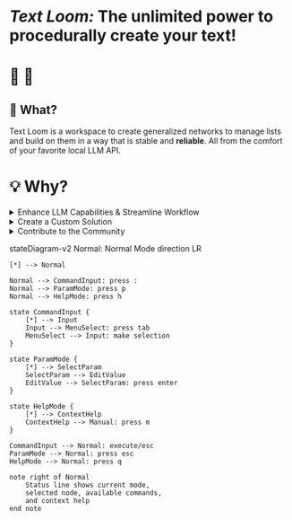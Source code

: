 # ***Text Loom:*** **The unlimited power to procedurally create your text!**


 # :thread: :pencil:


## :speech_balloon: What? 
Text Loom is a workspace to create generalized networks to manage lists and build on them in a way that is stable and  **reliable**. All from the comfort of your favorite local LLM API.


# :bulb: Why?

<details>
  <summary>Enhance LLM Capabilities & Streamline Workflow</summary>

- Develop a solution that enables (local and remote) LLMs to generate long and complex multistep outputs effectively, such as detailed learning programs or comprehensive critiques or flesh out novel length ideas.

- Eliminate the need for manual copy-pasting in workflows to improve efficiency and maintain the quality of generated content while trying new things.

</details>

<details>
  <summary>Create a Custom Solution</summary>

- Leverage insights from experts like Jonathan Mast to design a tailored programming solution that integrates the strengths of LLMs and utilizes innovative tools like [Gradio](https://www.gradio.app/) and inspiration from [Automatic1111](https://github.com/AUTOMATIC1111/stable-diffusion-webui).

</details>

<details>
  <summary>Contribute to the Community</summary>

- Actively participate in the local LLM evolution among programmers and users who share a passion for generating text and exploring the capabilities of LLMs and enhancing the ease of the chat workflow.

</details>





stateDiagram-v2
    Normal: Normal Mode
    direction LR
    
    [*] --> Normal
    
    Normal --> CommandInput: press :
    Normal --> ParamMode: press p
    Normal --> HelpMode: press h
    
    state CommandInput {
        [*] --> Input
        Input --> MenuSelect: press tab
        MenuSelect --> Input: make selection
    }
    
    state ParamMode {
        [*] --> SelectParam
        SelectParam --> EditValue
        EditValue --> SelectParam: press enter
    }
    
    state HelpMode {
        [*] --> ContextHelp
        ContextHelp --> Manual: press m
    }
    
    CommandInput --> Normal: execute/esc
    ParamMode --> Normal: press esc
    HelpMode --> Normal: press q

    note right of Normal
        Status line shows current mode,
        selected node, available commands,
        and context help
    end note
